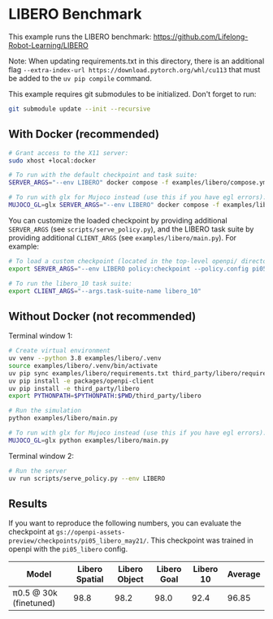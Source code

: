 # LIBERO Benchmark

This example runs the LIBERO benchmark: https://github.com/Lifelong-Robot-Learning/LIBERO

Note: When updating requirements.txt in this directory, there is an additional flag `--extra-index-url https://download.pytorch.org/whl/cu113` that must be added to the `uv pip compile` command.

This example requires git submodules to be initialized. Don't forget to run:

```bash
git submodule update --init --recursive
```

## With Docker (recommended)

```bash
# Grant access to the X11 server:
sudo xhost +local:docker

# To run with the default checkpoint and task suite:
SERVER_ARGS="--env LIBERO" docker compose -f examples/libero/compose.yml up --build

# To run with glx for Mujoco instead (use this if you have egl errors):
MUJOCO_GL=glx SERVER_ARGS="--env LIBERO" docker compose -f examples/libero/compose.yml up --build
```

You can customize the loaded checkpoint by providing additional `SERVER_ARGS` (see `scripts/serve_policy.py`), and the LIBERO task suite by providing additional `CLIENT_ARGS` (see `examples/libero/main.py`).
For example:

```bash
# To load a custom checkpoint (located in the top-level openpi/ directory):
export SERVER_ARGS="--env LIBERO policy:checkpoint --policy.config pi05_libero --policy.dir ./my_custom_checkpoint"

# To run the libero_10 task suite:
export CLIENT_ARGS="--args.task-suite-name libero_10"
```

## Without Docker (not recommended)

Terminal window 1:

```bash
# Create virtual environment
uv venv --python 3.8 examples/libero/.venv
source examples/libero/.venv/bin/activate
uv pip sync examples/libero/requirements.txt third_party/libero/requirements.txt --extra-index-url https://download.pytorch.org/whl/cu113 --index-strategy=unsafe-best-match
uv pip install -e packages/openpi-client
uv pip install -e third_party/libero
export PYTHONPATH=$PYTHONPATH:$PWD/third_party/libero

# Run the simulation
python examples/libero/main.py

# To run with glx for Mujoco instead (use this if you have egl errors):
MUJOCO_GL=glx python examples/libero/main.py
```

Terminal window 2:

```bash
# Run the server
uv run scripts/serve_policy.py --env LIBERO
```

## Results

If you want to reproduce the following numbers, you can evaluate the checkpoint at `gs://openpi-assets-preview/checkpoints/pi05_libero_may21/`. This
checkpoint was trained in openpi with the `pi05_libero` config.

| Model | Libero Spatial | Libero Object | Libero Goal | Libero 10 | Average |
|-------|---------------|---------------|-------------|-----------|---------|
| π0.5 @ 30k (finetuned) | 98.8 | 98.2 | 98.0 | 92.4 | 96.85
